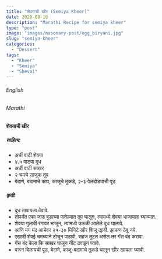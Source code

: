```yaml
---
title: "शेवयाची खीर (Semiya Kheer)"
date: 2020-08-10
description: "Marathi Recipe for semiya kheer"
type: "post"
image: "images/masonary-post/egg_biryani.jpg"
slug: "semiya-kheer"
categories: 
  - "Dessert"
tags:
  - "Kheer"
  - "Semiya"
  - "Shevai"
---
```


###### English






###### Marathi


#### शेवयाची खीर



##### साहित्य:
- अर्धी वाटी शेवया 
- ४.५ वाट्या दूध 
- अर्धी वाटी साखर
- २ चमचे साजूक तूप 
- बेदाणे, बदामाचे काप, काजूचे तुकडे, २-३ वेलदोड्याची पूड 

##### कृती:


- दूध तापायला ठेवावे. 
- तोपर्यंत एका जाड बुडाच्या पातेल्यात तूप घालून, त्यामध्ये शेवया भाजायला घ्याव्यात. 
- शेवया गुलाबी रंगावर भाजून, त्यामध्ये उकळी आलेले दूध घालावे. 
- आणि मग मंद आचेवर २५-३० मिनिटे खीर शिजू द्यावी. झाकण ठेवू नये. 
- एखादी शेवई चमच्याने टोचून पाहावी, सहज तुटत असेल तर गॅस बंद करावा. 
- गॅस बंद केला कि साखर घालून नीट ढवळून घ्यावे. 
- वरून विलायची पूड, बेदाणे, काजू-बदामाचे तुकडे घालून खीर खायला घ्यावी.   



